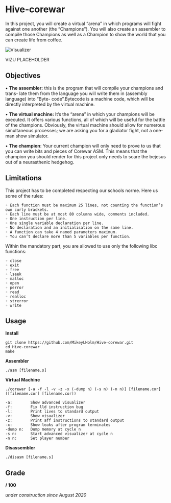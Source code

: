 # Hive-corewar
 In this project, you will create a virtual “arena” in which programs will fight against one another (the “Champions”). You will also create an assembler to compile those Champions as well as a Champion to show the world that you can create life from coffee.
 
![Visualizer](https://lh3.googleusercontent.com/-R6Di7wh6ZMnWYEjolo-jRS2VLbggVaao9_8A-G6ASTAZ9u_EWvh3JrSDMmunBKE-AaA=w412-h220-rw)

VIZU PLACEHOLDER

## Objectives
• **The assembler:** this is the program that will compile your champions and trans- late them from the language you will write them in (assembly language) into “Byte- code”.Bytecode is a machine code, which will be directly interpreted by the virtual machine.

• **The virtual machine:** It’s the “arena” in which your champions will be executed. It offers various functions, all of which will be useful for the battle of the champions. Obviously, the virtual machine should allow for numerous simultaneous processes; we are asking you for a gladiator fight, not a one-man show simulator.

• **The champion**: Your current champion will only need to prove to us that you can write bits and pieces of Corewar ASM. This means that the champion you should render for this project only needs to scare the bejesus out of a neurasthenic hedgehog.

## Limitations
This project has to be completed respecting our schools norme. Here us some of the rules:
```
◦ Each function must be maximum 25 lines, not counting the function’s own curly brackets.
◦ Each line must be at most 80 columns wide, comments included.
◦ One instruction per line.
◦ One single variable declaration per line.
◦ No declaration and an initialisation on the same line.
◦ A function can take 4 named parameters maximum.
◦ You can’t declare more than 5 variables per function.
```
Within the mandatory part, you are allowed to use only the following libc functions:
```
◦ close
◦ exit
◦ free
◦ lseek
◦ malloc
◦ open
◦ perror
◦ read
◦ realloc
◦ strerror
◦ write
```

## Usage

**Install**
```
git clone https://github.com/MikeyLHolm/Hive-corewar.git
cd Hive-corewar
make
```
**Assembler**
```
./asm [filename.s]
```
**Virtual Machine**
```
./corewar [-a -f -l -v -z -x (-dump n) (-s n) (-n n)] [filename.cor] ([filename.cor] [filename.cor])

-a:        Show advanced visualizer
-f:        Fix lld instruction bug
-l:        Print lives to standard output
-v:        Show visualizer
-z:        Print aff instructions to standard output
-x:        Show leaks after program terminates
-dump n:   Dump memory at cycle n
-s n:      Start advanced visualizer at cycle n
-n n:      Set player number
```
**Disassembler**
```
./disasm [filename.s]
```

## Grade

**/ 100**



_under construction since August 2020_
